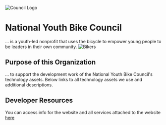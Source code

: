 ![Council Logo](https://res.cloudinary.com/nybc-cloud/image/upload/v1674666147/IMG_5247_resized_ef2ec31808.png?updated_at=2023-01-25T17:02:28.057Z)

# National Youth Bike Council
... is a youth-led nonprofit that uses the bicycle to empower young people to be leaders in their own community.
![Bikers](https://res.cloudinary.com/nybc-cloud/image/upload/v1659318228/youth_voice_is_important_f3c2a58401.png?updated_at=2022-08-01T01:43:50.022Z)

## Purpose of this Organization
... to support the development work of the National Youth Bike Council's technology assets. Below links to all technology assets we use and additional descriptions. 

## Developer Resources
You can access info for the website and all services attached to the website [here](https://docs.google.com/document/d/1oQ2t4IwVA8xxr7nQwmf3qtKRcIRCmhc2MJEEUc5izhk/edit?usp=sharing)

